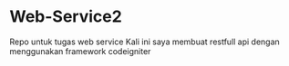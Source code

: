 # Web-Service2
Repo untuk tugas web service
Kali ini saya membuat restfull api dengan menggunakan framework codeigniter

